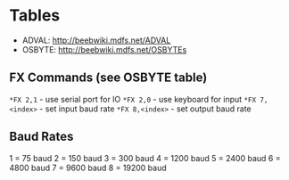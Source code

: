 # Tables

* ADVAL: http://beebwiki.mdfs.net/ADVAL
* OSBYTE: http://beebwiki.mdfs.net/OSBYTEs

## FX Commands (see OSBYTE table)

`*FX 2,1` - use serial port for IO
`*FX 2,0` - use keyboard for input
`*FX 7,<index>` - set input baud rate
`*FX 8,<index>` - set output baud rate

## Baud Rates

1 = 75 baud
2 = 150 baud
3 = 300 baud
4 = 1200 baud
5 = 2400 baud
6 = 4800 baud
7 = 9600 baud
8 = 19200 baud
